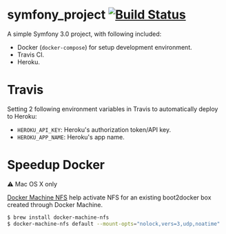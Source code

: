 # symfony_project [![Build Status](https://travis-ci.org/tuanht/symfony_project.svg?branch=master)](https://travis-ci.org/tuanht/symfony_project)
A simple Symfony 3.0 project, with following included:
- Docker (`docker-compose`) for setup development environment.
- Travis CI.
- Heroku.

# Travis
Setting 2 following environment variables in Travis to automatically deploy to Heroku:
- `HEROKU_API_KEY`: Heroku's authorization token/API key.
- `HEROKU_APP_NAME`: Heroku's app name.

# Speedup Docker
:warning: Mac OS X only

[Docker Machine NFS](https://github.com/adlogix/docker-machine-nfs) help activate NFS for an existing boot2docker box created through Docker Machine.
```sh
$ brew install docker-machine-nfs
$ docker-machine-nfs default --mount-opts="nolock,vers=3,udp,noatime"
```
